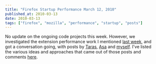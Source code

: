 ```yaml
---
title: "Firefox Startup Performance March 12, 2010"
published_at: 2010-03-13
date: 2010-03-13
tags: ["firefox", "mozilla", "performance", "startup", "posts"]
---
```

No update on the ongoing code projects this week. However, we investigated the extension performance work I mentioned [last week](http://autonome.wordpress.com/2010/03/05/firefox-startup-performance-march-5-2010/), and got a conversation going, with posts by [Taras](http://blog.mozilla.com/tglek/2010/03/11/extensions-startup/), [Asa](http://weblogs.mozillazine.org/asa/archives/2010/03/startup_penalty_repo.html) and [myself](http://autonome.wordpress.com/2010/03/10/firefox-extensions-and-performance/). I've listed the various ideas and approaches that came out of those posts and comments [here](https://wiki.mozilla.org/Performance/Addons).